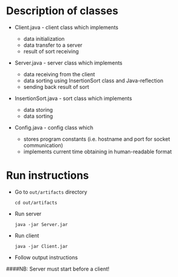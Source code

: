 # Description of classes
* Client.java - client class which implements
    - data initialization
    - data transfer to a server
    - result of sort receiving
    
* Server.java - server class which implements 

    - data receiving from the client
    - data sorting using InsertionSort class and Java-reflection
    - sending back result of sort

* InsertionSort.java - sort class which implements
    
    - data storing
    - data sorting

* Config.java - config class which

    - stores program constants (i.e. hostname and port for socket communication)
    - implements current time obtaining in human-readable format

# Run instructions 
* Go to `out/artifacts` directory

    `cd out/artifacts`

* Run server

    `java -jar Server.jar`
    
* Run client

    `java -jar Client.jar`
    
* Follow output instructions

####NB: Server must start before a client!